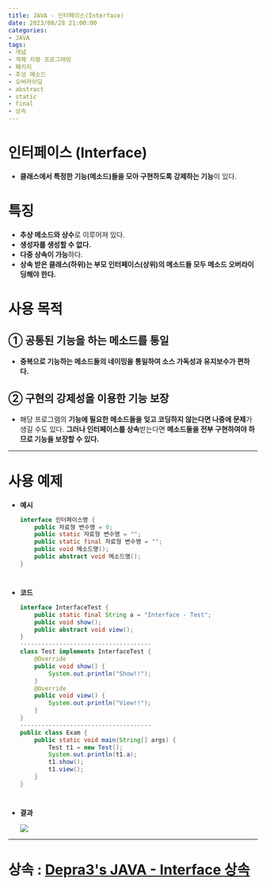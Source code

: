 ```yaml
---
title: JAVA - 인터페이스(Interface)
date: 2023/08/28 21:00:00
categories:
- JAVA
tags:
- 개념
- 객체 지향 프로그래밍
- 패키지
- 추상 메소드
- 오버라이딩
- abstract
- static
- final
- 상속
---
```


# 인터페이스 (Interface)

- **클래스에서 특정한 기능(메소드)들을 모아 구현하도록 강제하는 기능**이 있다.

# 특징

- **추상 메소드와 상수**로 이루어져 있다.
- **생성자를 생성할 수 없다.**
- **다중 상속이 가능**하다.
- **상속 받은 클래스(하위)는 부모 인터페이스(상위)의 메소드들 모두 메소드 오버라이딩해야 한다.**

# 사용 목적

## ① **공통된 기능을 하는 메소드를 통일**

- **중복으로 기능하는 메소드들의 네이밍을 통일하여 소스 가독성과 유지보수가 편하다.**

## ② 구현의 강제성을 이용한 기능 보장

- 해당 프로그램의 **기능에 필요한 메소드들을 잊고 코딩하지 않는다면 나중에 문제**가 생길 수도 있다. **그러나 인터페이스를 상속**받는다면 **메소드들을 전부 구현하여야 하므로 기능을 보장할 수 있다.**

---

# 사용 예제

- **예시**
    
    ```java
    interface 인터페이스명 {
    	public 자료형 변수명 = 0;
    	public static 자료형 변수명 = "";
    	public static final 자료형 변수명 = "";
    	public void 메소드명();
    	public abstract void 메소드명();
    }
    ```
#    
- **코드**
    
    ```java
    interface InterfaceTest {
    	public static final String a = "Interface - Test";
    	public void show();
    	public abstract void view();
    }
    -------------------------------------
    class Test implements InterfaceTest {
    	@Override
    	public void show() {
    		System.out.println("Show!!");		
    	}
    	@Override
    	public void view() {
    		System.out.println("View!!");
    	}
    }
    -------------------------------------
    public class Exam {
    	public static void main(String[] args) {
    		Test t1 = new Test();
    		System.out.println(t1.a); 
    		t1.show();
    		t1.view();
    	}
    }
    ```
#    
- **결과**
    
    ![](/Images/2023/08/JAVA-Interface/Untitled.png)
    

---

# **상속 : [Depra3's JAVA - Interface 상속](https://depra3.github.io/2023/08/23/2023/08/JAVA-%EC%83%81%EC%86%8D-Interface/)**